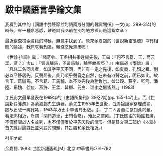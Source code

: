# 跋中國語言學論文集

我看到其中的《國語中雙聲節並列語兩成分間的聲調關係》一文(pp. 299-314)的時候，有一種熟悉感，難道說我以前在別的地方看到過這篇文章？

最近翻查檢索書籍的時候，無意中找到了。原來余嘉錫的《世說新語箋疏》中有相關的論述，我原來看到過，難怪感覺熟悉呢！

《世說·排調》載：「諸葛令、王丞相共爭姓族先後，王曰：『何不言葛、王，而云王、葛？』令曰：『譬言驢馬，不言馬驢，驢寧勝馬邪？』」余嘉錫《箋疏》謂：「凡以二名同言者，如其字平仄不同，而非有一定之先後，如夏商、孔顏之類。則必以平聲居先，仄聲居後，此乃順乎聲音之自然，在未有四聲之前，固已如此。故言王、葛驢馬，不言葛、王馬驢，本不以先後為勝負也。如公穀、蘇李、嵇阮、潘陸、邢魏、徐庾、燕許、王孟、韓柳、元白、溫李之屬皆然。」(1983)

丁氏此文最早發表在1969年的《史語所集刊》39卷2期(pp. 155-147)上。而《世說新語箋疏》為余嘉錫先生遺著，余先生1955年去世後，由周祖謨等整理成書，因故出版一再拖延，1983年方由中華書局出版。余、丁二人各自注意到此問題，看法亦相近，所謂「閉門造車，出門合轍」，殆此之謂歟。（丁氏關注的範圍較廣，不僅僅限於人名並列，也不僅僅限於平先仄後的情形。但是其文第二部份《本論》首先就討論姓氏並列語的問題，其旨趣和余氏相近。）

引用文獻

余嘉錫. 1983. 世說新語箋疏[M]. 北京:中華書局:791-792
